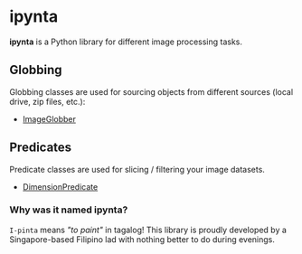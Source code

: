 # ipynta

**ipynta** is a Python library for different image processing tasks.

## Globbing

Globbing classes are used for sourcing objects from different sources (local drive, zip files, etc.):

- [ImageGlobber](https://github.com/allanchua101/ipynta/blob/main/docs/globbing/ImageGlobber.md)

## Predicates

Predicate classes are used for slicing / filtering your image datasets.

- [DimensionPredicate](https://github.com/allanchua101/ipynta/blob/main/docs/predicates/DimensionPred.md)

### Why was it named ipynta?

`I-pinta` means _"to paint"_ in tagalog! This library is proudly developed by a Singapore-based Filipino lad with nothing better to do during evenings.
